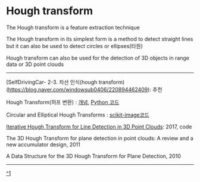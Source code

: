 # Hough transform

> 

The Hough transform is a feature extraction technique

The Hough transform in its simplest form is a method to detect straight lines but it can also be used to detect circles or ellipses(타원)


Hough transform can also be used for the detection of 3D objects in range data or 3D point clouds 




---

[SelfDrivingCar- 2-3. 차선 인식(hough transform)(https://blog.naver.com/windowsub0406/220894462409): 추천 

Hough Transform(허프 변환) : [개념](https://blog.naver.com/chohyecho/221246711841), [Python 코드](https://blog.naver.com/chohyecho/221252206181)

Circular and Elliptical Hough Transforms : [scikit-image코드](http://scikit-image.org/docs/dev/auto_examples/edges/plot_circular_elliptical_hough_transform.html)

[Iterative Hough Transform for Line Detection in 3D Point Clouds](http://www.ipol.im/pub/art/2017/208/): 2017, code

The 3D Hough Transform for plane detection in point clouds: A review and a new accumulator design, 2011


A Data Structure for the 3D Hough Transform for Plane Detection, 2010

--- 

[^1](https://en.wikipedia.org/wiki/Hough_transform)